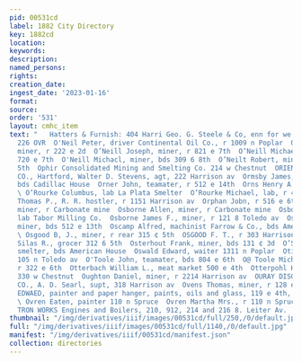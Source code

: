 ```yaml
---
pid: 00531cd
label: 1882 City Directory
key: 1882cd
location: 
keywords: 
description: 
named_persons: 
rights: 
creation_date: 
ingest_date: '2023-01-16'
format: 
source: 
order: '531'
layout: cmhc_item
text: "   Hatters & Furnish: 404 Harri Geo. G. Steele & Co, enn for we ant ore ONE
  226 OVR  O'Neil Peter, driver Continental Oil Co., r 1009 n Poplar  O'Neill Jere,
  miner, r 222 e 2d  O’Neill Joseph, miner, r 821 e 7th  O’Neill Michael, miner, bds
  720 e 7th  O'Neill Michacl, miner, bds 309 6 8th  O’Neilt Robert, miner, r 305 e
  5th  Ophir Consolidated Mining and Smelting Co. 214 w Chestnut  ORIENT FIRE INSURANCE
  CO., Hartford, Walter D. Stevens, agt, 222 Harrison av  Ormsby James, engineer,
  bds Cadillac House  Orner John, teamater, r 512 e 14th  Orns Henry A., r 208 e 6th
  \ O’Rourke Columbus, lab La Plata Smelter  O’Rourke Michael, lab, r 406 e 12th  O'Rourke
  Thomas P., R. R. hostler, r 1151 Harrison av  Orphan Jobn, r 516 e 6th  Orr William,
  miner, r Carbonate mine  Osborne Allen, miner, r Carbonate mine  Osborne Frank,
  lab Tabor Milling Co.  Osborne James F., miner, r 121 8 Toledo av  Osborne William,
  miner, bds 512 e 13th  Oscamp Alfred, machinist Farrow & Co., bds American House
  \ Osgood B, J., miner, r rear 315 ¢ 5th  OSGOOD F. T., r 303 Harrison av  Osgood
  Silas R., grocer 312 6 5th  Osterhout Frank, miner, bds 131 ¢ 3d  O’Sullivan John,
  smelter, bds American House  Oswald Edward, waiter 1311 n Poplar  Otis Joseph, r
  105 n Toledo av  O'Toole John, teamater, bds 804 e 6th  O@ Toole Michael, miner,
  r 322 e 6th  Otterbach William L., meat market 500 e 4th  Otterpohl Henry, shoemkr
  330 w Chestnut  Oughton Daniel, miner, r 2214 Harrison av  OURAY DISCOVERY AND MINING
  CO., A. D. Searl, supt, 318 Harrison av  Ovens Thomas, miner, r 128 e 3d  OVREN
  EDWAED, painter and paper hanger, paints, oils and glass, 119 e 4th, r 204 e 9th
  \ Ovren Eaten, painter 110 n Spruce  Ovren Martha Mrs., r 110 n Spruce  1 i PACI“IC
  TRON WORKS Engines and Boilers, 210, 912, 214 and 216 8. Leiter Av.          "
thumbnail: "/img/derivatives/iiif/images/00531cd/full/250,/0/default.jpg"
full: "/img/derivatives/iiif/images/00531cd/full/1140,/0/default.jpg"
manifest: "/img/derivatives/iiif/00531cd/manifest.json"
collection: directories
---
```

